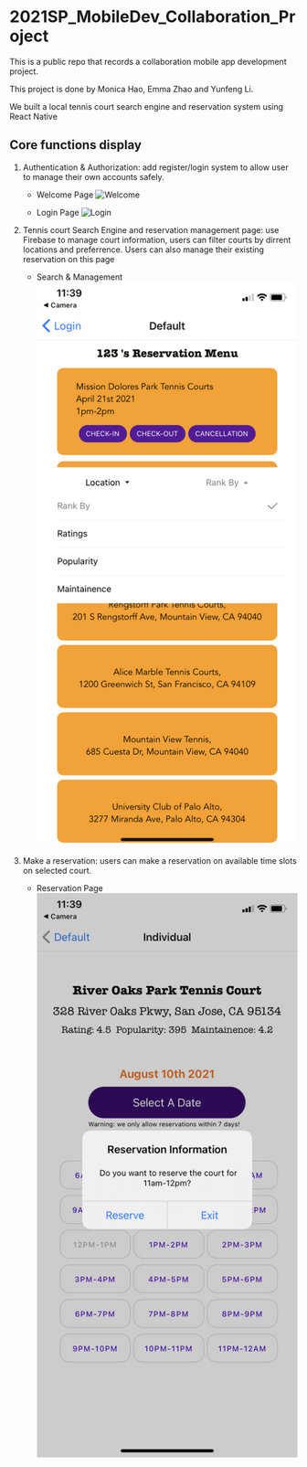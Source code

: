 # 2021SP_MobileDev_Collaboration_Project
This is a public repo that records a collaboration mobile app development project. 

This project is done by Monica Hao, Emma Zhao and Yunfeng Li. 

We built a local tennis court search engine and reservation system using React Native


## Core functions display
1. Authentication & Authorization: add register/login system to allow user to manage their own accounts safely.

   - Welcome Page
![Welcome](https://github.com/yflee93/2021SP_MobileDev_Collaboration_Project/blob/main/Images/welcomePage.PNG)

   - Login Page
![Login](https://github.com/yflee93/2021SP_MobileDev_Collaboration_Project/blob/main/Images/loginPage.PNG?raw=true)

2. Tennis court Search Engine and reservation management page: use Firebase to manage court information, users can filter courts by dirrent locations and preferrence. Users can also manage their existing reservation on this page

   - Search & Management
![Welcome](https://github.com/yflee93/2021SP_MobileDev_Collaboration_Project/blob/main/Images/queryCourts.PNG)


3. Make a reservation: users can make a reservation on available time slots on selected court.

   - Reservation Page
![Welcome](https://github.com/yflee93/2021SP_MobileDev_Collaboration_Project/blob/main/Images/reservationPage.PNG)






